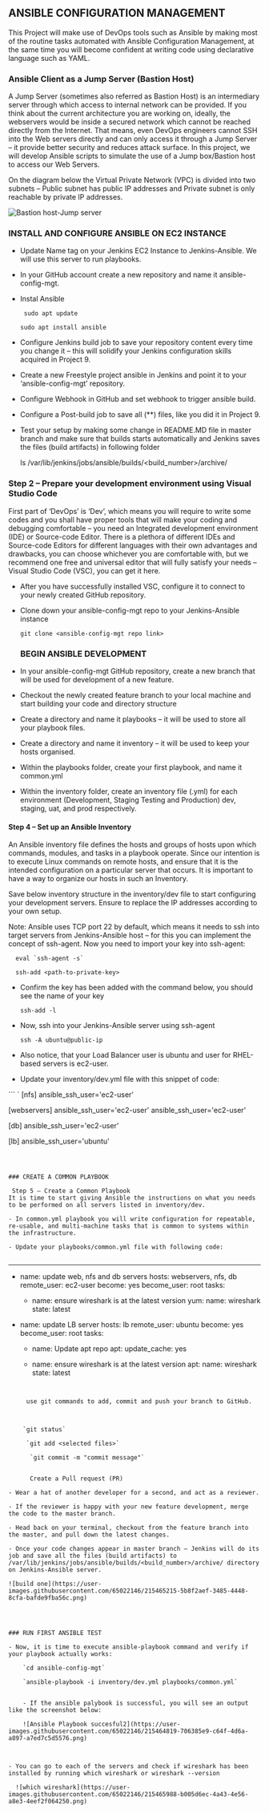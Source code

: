 ## ANSIBLE CONFIGURATION MANAGEMENT

This Project will make use of DevOps tools such as Ansible by making most of the routine tasks automated with Ansible Configuration Management, at the same time you will become confident at writing code using declarative language such as YAML.


### Ansible Client as a Jump Server (Bastion Host)

A Jump Server (sometimes also referred as Bastion Host) is an intermediary server through which access to internal network can be provided. If you think about the current architecture you are working on, ideally, the webservers would be inside a secured network which cannot be reached directly from the Internet. That means, even DevOps engineers cannot SSH into the Web servers directly and can only access it through a Jump Server – it provide better security and reduces attack surface.
In this project, we will develop Ansible scripts to simulate the use of a Jump box/Bastion host to access our Web Servers.

On the diagram below the Virtual Private Network (VPC) is divided into two subnets – Public subnet has public IP addresses and Private subnet is only reachable by private IP addresses.

![Bastion host-Jump server](https://user-images.githubusercontent.com/65022146/215438779-4fe9718a-dfb5-4c87-824b-87a4b04a0804.png)




### INSTALL AND CONFIGURE ANSIBLE ON EC2 INSTANCE

- Update Name tag on your Jenkins EC2 Instance to Jenkins-Ansible. We will use this server to run playbooks.
- In your GitHub account create a new repository and name it ansible-config-mgt.
- Instal Ansible

                               
     ` sudo apt update`
     
     `sudo apt install ansible `
     
- Configure Jenkins build job to save your repository content every time you change it – this will solidify your Jenkins configuration skills acquired in Project 9.

- Create a new Freestyle project ansible in Jenkins and point it to your ‘ansible-config-mgt’ repository.

- Configure Webhook in GitHub and set webhook to trigger ansible build.

- Configure a Post-build job to save all (**) files, like you did it in Project 9.

- Test your setup by making some change in README.MD file in master branch and make sure that builds starts automatically and Jenkins saves the files (build artifacts) in following folder

  
     ls /var/lib/jenkins/jobs/ansible/builds/<build_number>/archive/
  


### Step 2 – Prepare your development environment using Visual Studio Code

First part of ‘DevOps’ is ‘Dev’, which means you will require to write some codes and you shall have proper tools that will make your coding and debugging comfortable – you need an Integrated development environment (IDE) or Source-code Editor. There is a plethora of different IDEs and Source-code Editors for different languages with their own advantages and drawbacks, you can choose whichever you are comfortable with, but we recommend one free and universal editor that will fully satisfy your needs – Visual Studio Code (VSC), you can get it here.

- After you have successfully installed VSC, configure it to connect to your newly created GitHub repository.

- Clone down your ansible-config-mgt repo to your Jenkins-Ansible instance

   `
    git clone <ansible-config-mgt repo link>
   `    
   
  
  ### BEGIN ANSIBLE DEVELOPMENT
  
- In your ansible-config-mgt GitHub repository, create a new branch that will be used for development of a new feature.
- Checkout the newly created feature branch to your local machine and start building your code and directory structure
- Create a directory and name it playbooks – it will be used to store all your playbook files.
- Create a directory and name it inventory – it will be used to keep your hosts organised.
- Within the playbooks folder, create your first playbook, and name it common.yml
- Within the inventory folder, create an inventory file (.yml) for each environment (Development, Staging Testing and Production) dev, staging,     uat, and prod respectively.

#### Step 4 – Set up an Ansible Inventory

An Ansible inventory file defines the hosts and groups of hosts upon which commands, modules, and tasks in a playbook operate. Since our intention is to execute Linux commands on remote hosts, and ensure that it is the intended configuration on a particular server that occurs. It is important to have a way to organize our hosts in such an Inventory.

Save below inventory structure in the inventory/dev file to start configuring your development servers. Ensure to replace the IP addresses according to your own setup.

Note: Ansible uses TCP port 22 by default, which means it needs to ssh into target servers from Jenkins-Ansible host – for this you can implement the concept of ssh-agent. Now you need to import your key into ssh-agent:


```                                                                                                                            
  eval `ssh-agent -s`
   
  ssh-add <path-to-private-key>
```  

-  Confirm the key has been added with the command below, you should see the name of your key
  
      ` ssh-add -l `
  
- Now, ssh into your Jenkins-Ansible server using ssh-agent
  
    `ssh -A ubuntu@public-ip`
  
- Also notice, that your Load Balancer user is ubuntu and user for RHEL-based servers is ec2-user.


- Update your inventory/dev.yml file with this snippet of code:
  
```                                                                `
    [nfs]
   <NFS-Server-Private-IP-Address> ansible_ssh_user='ec2-user'

   [webservers]
   <Web-Server1-Private-IP-Address> ansible_ssh_user='ec2-user'
   <Web-Server2-Private-IP-Address> ansible_ssh_user='ec2-user'

   [db]
   <Database-Private-IP-Address> ansible_ssh_user='ec2-user' 

   [lb]
   <Load-Balancer-Private-IP-Address> ansible_ssh_user='ubuntu'  

```  
      
      
      
### CREATE A COMMON PLAYBOOK

 Step 5 – Create a Common Playbook
It is time to start giving Ansible the instructions on what you needs to be performed on all servers listed in inventory/dev.

- In common.yml playbook you will write configuration for repeatable, re-usable, and multi-machine tasks that is common to systems within the infrastructure.

- Update your playbooks/common.yml file with following code:
  

```
---
- name: update web, nfs and db servers
  hosts: webservers, nfs, db
  remote_user: ec2-user
  become: yes
  become_user: root
  tasks:
    - name: ensure wireshark is at the latest version
      yum:
        name: wireshark
        state: latest

- name: update LB server
  hosts: lb
  remote_user: ubuntu
  become: yes
  become_user: root
  tasks:
    - name: Update apt repo
      apt: 
        update_cache: yes

    - name: ensure wireshark is at the latest version
      apt:
        name: wireshark
        state: latest
```       


     use git commands to add, commit and push your branch to GitHub.



    `git status`

     `git add <selected files>`

      `git commit -m "commit message"`
      
      
      Create a Pull request (PR)

- Wear a hat of another developer for a second, and act as a reviewer.

- If the reviewer is happy with your new feature development, merge the code to the master branch.

- Head back on your terminal, checkout from the feature branch into the master, and pull down the latest changes.

- Once your code changes appear in master branch – Jenkins will do its job and save all the files (build artifacts) to            /var/lib/jenkins/jobs/ansible/builds/<build_number>/archive/ directory on Jenkins-Ansible server.

![build one](https://user-images.githubusercontent.com/65022146/215465215-5b8f2aef-3485-4448-8cfa-bafde9fba56c.png)

     
     
     
### RUN FIRST ANSIBLE TEST

- Now, it is time to execute ansible-playbook command and verify if your playbook actually works:
  
    `cd ansible-config-mgt`
    
    `ansible-playbook -i inventory/dev.yml playbooks/common.yml`
    
    
    - If the ansible palybook is successful, you will see an output like the screenshot below:
    
    ![Ansible Playbook succesful2](https://user-images.githubusercontent.com/65022146/215464819-706385e9-c64f-4d6a-a897-a7ed7c5d5576.png)



- You can go to each of the servers and check if wireshark has been installed by running which wireshark or wireshark --version

  ![which wireshark](https://user-images.githubusercontent.com/65022146/215465988-b005d6ec-4a43-4e56-a8e3-4eef2f064250.png)

     
                                                                                                                             
